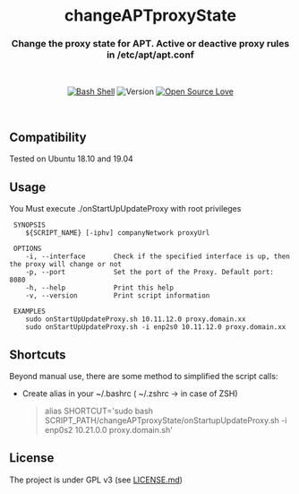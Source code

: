 <div align="center">

# changeAPTproxyState
### Change the proxy state for APT. Active or deactive proxy rules in /etc/apt/apt.conf

</div>
<br/>
<div align="center">
  
[![Bash Shell](https://badges.frapsoft.com/bash/v1/bash.png?v=103)](https://github.com/ellerbrock/open-source-badges/)
![Version](https://img.shields.io/badge/version-0.2--alpha-red.svg)
[![Open Source Love](https://badges.frapsoft.com/os/v1/open-source.png?v=103)](https://github.com/ellerbrock/open-source-badges/)

</div>
<br/>

Compatibility
-----
Tested on Ubuntu 18.10 and 19.04

Usage
-----
You Must execute ./onStartUpUpdateProxy with root privileges

```
 SYNOPSIS
    ${SCRIPT_NAME} [-iphv] companyNetwork proxyUrl

 OPTIONS
    -i, --interface       Check if the specified interface is up, then the proxy will change or not
    -p, --port            Set the port of the Proxy. Default port: 8080
    -h, --help            Print this help
    -v, --version         Print script information

 EXAMPLES
    sudo onStartUpUpdateProxy.sh 10.11.12.0 proxy.domain.xx
    sudo onStartUpUpdateProxy.sh -i enp2s0 10.11.12.0 proxy.domain.xx
```

Shortcuts
------------
Beyond manual use, there are some method to simplified the script calls:

* Create alias in your ~/.bashrc ( ~/.zshrc -> in case of ZSH)
  
  > alias SHORTCUT='sudo bash SCRIPT_PATH/changeAPTproxyState/onStartupUpdateProxy.sh -i enp0s2 10.21.0.0 proxy.domain.sh'


License
-------
The project is under GPL v3 (see [LICENSE.md](https://https://github.com/Sonic0/changeAPTproxyState/blob/master/LICENSE.md))


